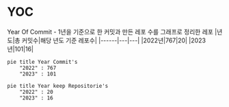 # YOC
Year Of Commit - 1년을 기준으로 한 커밋과 만든 레포 수를 그래프로 정리한 레포
|년도|총 커밋수|해당 년도 기준 레포수|
|------|---|---|
|2022년|767|20|
|2023년|101|16|

```mermaid
pie title Year Commit's
    "2022" : 767
    "2023" : 101
```
```mermaid
pie title Year keep Repositorie's
    "2022" : 20
    "2023" : 16
```
